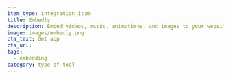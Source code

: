 ```yaml
---
item_type: integration_item
title: Embedly
description: Embed videos, music, animations, and images to your website
image: images/embedly.png
cta_text: Get app
cta_url:
tags:
  - embedding
category: type-of-tool
---
```

